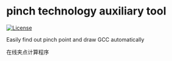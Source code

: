 # pinch technology auxiliary tool

[![License](https://img.shields.io/badge/LICENSE-Apache2.0-ff69b4.svg)](http://www.apache.org/licenses/LICENSE-2.0.html)

Easily find out pinch point and draw GCC automatically

在线夹点计算程序
